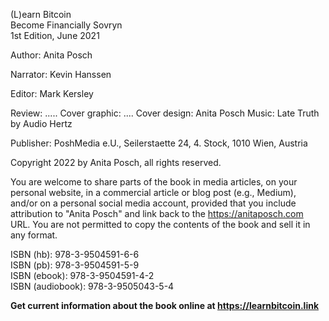 
(L)earn Bitcoin  
Become Financially Sovryn  
1st Edition, June 2021  

Author: Anita Posch  

Narrator: Kevin Hanssen

Editor: Mark Kersley   

Review:  .....
Cover graphic:  ....
Cover design:  Anita Posch
Music: Late Truth by Audio Hertz


Publisher: PoshMedia e.U., Seilerstaette 24, 4. Stock, 1010 Wien, Austria

Copyright 2022 by Anita Posch, all rights reserved.  

You are welcome to share parts of the book in media articles, on your personal website, in a commercial article or blog post (e.g., Medium), and/or on a personal social media account, provided that you include attribution to "Anita Posch" and link back to the https://anitaposch.com URL. You are not permitted to copy the contents of the book and sell it in any format.

ISBN (hb): 978-3-9504591-6-6  
ISBN (pb): 978-3-9504591-5-9  
ISBN (ebook): 978-3-9504591-4-2  
ISBN (audiobook): 978-3-9505043-5-4

**Get current information about the book online at https://learnbitcoin.link**